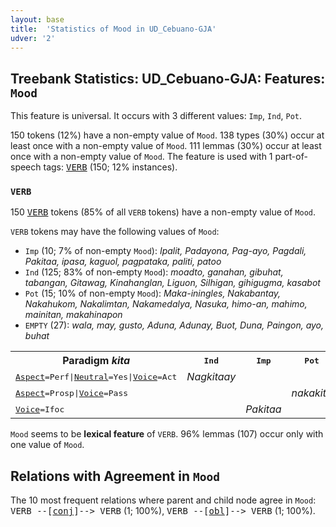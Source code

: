 ```yaml
---
layout: base
title:  'Statistics of Mood in UD_Cebuano-GJA'
udver: '2'
---
```


## Treebank Statistics: UD_Cebuano-GJA: Features: `Mood`

This feature is universal.
It occurs with 3 different values: `Imp`, `Ind`, `Pot`.

150 tokens (12%) have a non-empty value of `Mood`.
138 types (30%) occur at least once with a non-empty value of `Mood`.
111 lemmas (30%) occur at least once with a non-empty value of `Mood`.
The feature is used with 1 part-of-speech tags: <tt><a href="ceb_gja-pos-VERB.html">VERB</a></tt> (150; 12% instances).

### `VERB`

150 <tt><a href="ceb_gja-pos-VERB.html">VERB</a></tt> tokens (85% of all `VERB` tokens) have a non-empty value of `Mood`.

`VERB` tokens may have the following values of `Mood`:

* `Imp` (10; 7% of non-empty `Mood`): <em>Ipalit, Padayona, Pag-ayo, Pagdali, Pakitaa, ipasa, kaguol, pagpataka, paliti, patoo</em>
* `Ind` (125; 83% of non-empty `Mood`): <em>moadto, ganahan, gibuhat, tabangan, Gitawag, Kinahanglan, Liguon, Silhigan, gihigugma, kasabot</em>
* `Pot` (15; 10% of non-empty `Mood`): <em>Maka-iningles, Nakabantay, Nakahukom, Nakalimtan, Nakamedalya, Nasuka, himo-an, mahimo, mainitan, makahinapon</em>
* `EMPTY` (27): <em>wala, may, gusto, Aduna, Adunay, Buot, Duna, Paingon, ayo, buhat</em>

<table>
  <tr><th>Paradigm <i>kita</i></th><th><tt>Ind</tt></th><th><tt>Imp</tt></th><th><tt>Pot</tt></th></tr>
  <tr><td><tt><tt><a href="ceb_gja-feat-Aspect.html">Aspect</a></tt><tt>=Perf</tt>|<tt><a href="ceb_gja-feat-Neutral.html">Neutral</a></tt><tt>=Yes</tt>|<tt><a href="ceb_gja-feat-Voice.html">Voice</a></tt><tt>=Act</tt></tt></td><td><em>Nagkitaay</em></td><td></td><td></td></tr>
  <tr><td><tt><tt><a href="ceb_gja-feat-Aspect.html">Aspect</a></tt><tt>=Prosp</tt>|<tt><a href="ceb_gja-feat-Voice.html">Voice</a></tt><tt>=Pass</tt></tt></td><td></td><td></td><td><em>nakakita</em></td></tr>
  <tr><td><tt><tt><a href="ceb_gja-feat-Voice.html">Voice</a></tt><tt>=Ifoc</tt></tt></td><td></td><td><em>Pakitaa</em></td><td></td></tr>
</table>

`Mood` seems to be **lexical feature** of `VERB`. 96% lemmas (107) occur only with one value of `Mood`.

## Relations with Agreement in `Mood`

The 10 most frequent relations where parent and child node agree in `Mood`:
<tt>VERB --[<tt><a href="ceb_gja-dep-conj.html">conj</a></tt>]--> VERB</tt> (1; 100%),
<tt>VERB --[<tt><a href="ceb_gja-dep-obl.html">obl</a></tt>]--> VERB</tt> (1; 100%).

